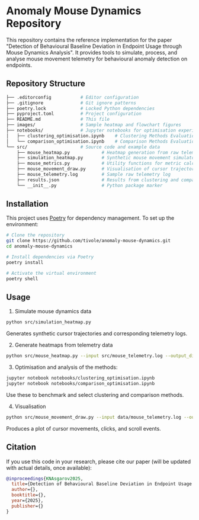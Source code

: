 # Anomaly Mouse Dynamics Repository

This repository contains the reference implementation for the paper "Detection of Behavioural Baseline Deviation in Endpoint Usage through Mouse Dynamics Analysis". It provides tools to simulate, process, and analyse mouse movement telemetry for behavioural anomaly detection on endpoints.

## Repository Structure

```bash
├── .editorconfig           # Editor configuration
├── .gitignore              # Git ignore patterns
├── poetry.lock             # Locked Python dependencies
├── pyproject.toml          # Project configuration
├── README.md               # This file
├── images/                 # Sample heatmap and flowchart figures
├── notebooks/              # Jupyter notebooks for optimisation experiments
│   ├── clustering_optimisation.ipynb    # Clustering Methods Evaluation and Optimisation
│   └── comparison_optimisation.ipynb    # Comparison Methods Evaluation and Optimisation
└── src/                    # Source code and example data
    ├── mouse_heatmap.py            # Heatmap generation from raw telemetry
    ├── simulation_heatmap.py       # Synthetic mouse movement simulator
    ├── mouse_metrics.py            # Utility functions for metric calculations
    ├── mouse_movement_draw.py      # Visualisation of cursor trajectories
    ├── mouse_telemetry.log         # Sample raw telemetry log
    ├── results.json                # Results from clustering and comparison methods
    └── __init__.py                 # Python package marker
```

## Installation

This project uses [Poetry](https://python-poetry.org/) for dependency management. To set up the environment:

```bash
# Clone the repository
git clone https://github.com/tivole/anomaly-mouse-dynamics.git
cd anomaly-mouse-dynamics

# Install dependencies via Poetry
poetry install

# Activate the virtual environment
poetry shell
```

## Usage

1. Simulate mouse dynamics data

```bash
python src/simulation_heatmap.py
```

Generates synthetic cursor trajectories and corresponding telemetry logs.

2. Generate heatmaps from telemetry data

```bash
python src/mouse_heatmap.py --input src/mouse_telemetry.log --output_dir images/
```

3. Optimisation and analysis of the methods:

```bash
jupyter notebook notebooks/clustering_optimisation.ipynb
jupyter notebook notebooks/comparison_optimisation.ipynb
```

Use these to benchmark and select clustering and comparison methods.

4. Visualisation

```bash
python src/mouse_movement_draw.py --input data/mouse_telemetry.log --out images/trajectory.png
```

Produces a plot of cursor movements, clicks, and scroll events.

## Citation

If you use this code in your research, please cite our paper (will be updated with actual details, once available):

```bibtex
@inproceedings{KNAsgarov2025,
  title={Detection of Behavioural Baseline Deviation in Endpoint Usage through Mouse Dynamics Analysis},
  author={},
  booktitle={},
  year={2025},
  publisher={}
}
```

